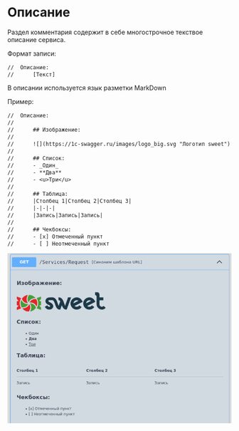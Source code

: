 # Описание

Раздел комментария содержит в себе многострочное текствое описание сервиса.

Формат записи:

```
//  Описание:
//      [Текст]
```

В описании используется язык разметки MarkDown

Пример:

```
//	Описание:
//
//      ## Изображение:
//
//      ![](https://1c-swagger.ru/images/logo_big.svg "Логотип sweet")
//
//      ## Список:
//		- _Один_
//		- **Два**
//		- <u>Три</u>
//      
//      ## Таблица:
//		|Столбец 1|Столбец 2|Столбец 3|
//      |-|-|-|
//      |Запись|Запись|Запись|
//
//      ## Чекбоксы:
//      - [x] Отмеченный пункт
//		- [ ] Неотмеченный пункт
```

![description](./images/description.png)